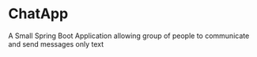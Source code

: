# ChatApp
A Small Spring Boot Application allowing group of people to communicate and send messages only text
